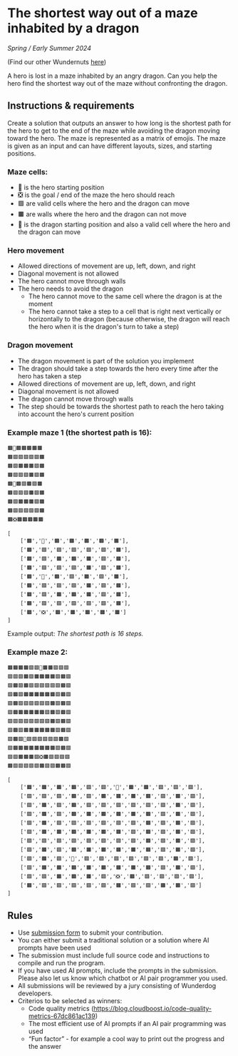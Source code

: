 # The shortest way out of a maze inhabited by a dragon

*Spring / Early Summer 2024*

(Find our other Wundernuts [here](https://github.com/wunderdogsw/wundernuts))

A hero is lost in a maze inhabited by an angry dragon. Can you help the hero find the shortest way out of the maze without confronting the dragon.

## Instructions & requirements

Create a solution that outputs an answer to how long is the shortest path for the hero to get to the end of the maze while avoiding the dragon moving toward the hero. The maze is represented as a matrix of emojis. The maze is given as an input and can have different layouts, sizes, and starting positions.

### Maze cells:
* 🏃 is the hero starting position
* ❎ is the goal / end of the maze the hero should reach
* 🟩 are valid cells where the hero and the dragon can move
* 🟫 are walls where the hero and the dragon can not move
* 🐉 is the dragon starting position and also a valid cell where the hero and the dragon can move

### Hero movement
* Allowed directions of movement are up, left, down, and right
* Diagonal movement is not allowed
* The hero cannot move through walls
* The hero needs to avoid the dragon
  * The hero cannot move to the same cell where the dragon is at the moment
  * The hero cannot take a step to a cell that is right next vertically or horizontally to the dragon (because otherwise, the dragon will reach the hero when it is the dragon's turn to take a step)

### Dragon movement
* The dragon movement is part of the solution you implement
* The dragon should take a step towards the hero every time after the hero has taken a step
* Allowed directions of movement are up, left, down, and right
* Diagonal movement is not allowed
* The dragon cannot move through walls
* The step should be towards the shortest path to reach the hero taking into account the hero's current position


### Example maze 1 (the shortest path is 16):
```
🟫🏃🟫🟫🟫🟫🟫
🟫🟩🟩🟩🟩🟩🟫
🟫🟩🟫🟫🟫🟩🟫
🟫🟩🟩🟩🟫🟩🟫
🟫🐉🟫🟩🟫🟩🟫
🟫🟩🟩🟩🟫🟩🟫
🟫🟩🟫🟫🟫🟩🟫
🟫🟩🟩🟩🟩🟩🟫
🟫❎🟫🟫🟫🟫🟫
```

```
[
    ['🟫','🏃','🟫','🟫','🟫','🟫','🟫'],
    ['🟫','🟩','🟩','🟩','🟩','🟩','🟫'],
    ['🟫','🟩','🟫','🟫','🟫','🟩','🟫'],
    ['🟫','🟩','🟩','🟩','🟫','🟩','🟫'],
    ['🟫','🐉','🟫','🟩','🟫','🟩','🟫'],
    ['🟫','🟩','🟩','🟩','🟫','🟩','🟫'],
    ['🟫','🟩','🟫','🟫','🟫','🟩','🟫'],
    ['🟫','🟩','🟩','🟩','🟩','🟩','🟫'],
    ['🟫','❎','🟫','🟫','🟫','🟫','🟫']
]
```

Example output: _The shortest path is 16 steps._

### Example maze 2:
```
🟫🟫🟫🟫🟩🟩🏃🟫🟫🟩🟩🟩
🟩🟩🟩🟫🟩🟫🟫🟫🟫🟩🟫🟩
🟩🟫🟩🟫🟩🟩🟩🟩🟩🟩🟫🟩
🟩🟫🟩🟫🟫🟫🟫🟫🟫🟩🟫🟩
🟩🟫🟩🟩🟩🟩🟩🟩🟫🟩🟫🟩
🟩🟫🟫🟫🟫🟫🟫🟩🟫🟩🟫🟩
🟩🟩🟩🟩🟩🟩🟩🟩🟫🟩🟫🟩
🟩🟫🟩🟫🟫🟫🟫🟫🟫🟩🟫🟩
🟩🟫🟩🐉🟩🟩🟩🟩🟩🟩🟫🟩
🟩🟫🟫🟫🟫🟫🟫🟫🟫🟩🟫🟩
🟩🟩🟫🟫🟫🟩❎🟫🟩🟩🟩🟩
🟫🟩🟩🟩🟩🟩🟫🟩🟩🟫🟫🟩
```

```
[
    ['🟫','🟫','🟫','🟫','🟩','🟩','🏃','🟫','🟫','🟩','🟩','🟩'],
    ['🟩','🟩','🟩','🟫','🟩','🟫','🟫','🟫','🟫','🟩','🟫','🟩'],
    ['🟩','🟫','🟩','🟫','🟩','🟩','🟩','🟩','🟩','🟩','🟫','🟩'],
    ['🟩','🟫','🟩','🟫','🟫','🟫','🟫','🟫','🟫','🟩','🟫','🟩'],
    ['🟩','🟫','🟩','🟩','🟩','🟩','🟩','🟩','🟫','🟩','🟫','🟩'],
    ['🟩','🟫','🟫','🟫','🟫','🟫','🟫','🟩','🟫','🟩','🟫','🟩'],
    ['🟩','🟩','🟩','🟩','🟩','🟩','🟩','🟩','🟫','🟩','🟫','🟩'],
    ['🟩','🟫','🟩','🟫','🟫','🟫','🟫','🟫','🟫','🟩','🟫','🟩'],
    ['🟩','🟫','🟩','🐉','🟩','🟩','🟩','🟩','🟩','🟩','🟫','🟩'],
    ['🟩','🟫','🟫','🟫','🟫','🟫','🟫','🟫','🟫','🟩','🟫','🟩'],
    ['🟩','🟩','🟫','🟫','🟫','🟩','❎','🟫','🟩','🟩','🟩','🟩'],
    ['🟫','🟩','🟩','🟩','🟩','🟩','🟫','🟩','🟩','🟫','🟫','🟩']
]
```

## Rules
* Use [submission form](https://www.wunderdog.fi/wundernut) to submit your contribution.
* You can either submit a traditional solution or a solution where AI prompts have been used
* The submission must include full source code and instructions to compile and run the program.
* If you have used AI prompts, include the prompts in the submission. Please also let us know which chatbot or AI pair programmer you used.
* All submissions will be reviewed by a jury consisting of Wunderdog developers.
* Criterios to be selected as winners:
  * Code quality metrics (https://blog.cloudboost.io/code-quality-metrics-67dc861ac139)
  * The most efficient use of AI prompts if an AI pair programming was used
  * “Fun factor” - for example a cool way to print out the progress and the answer
